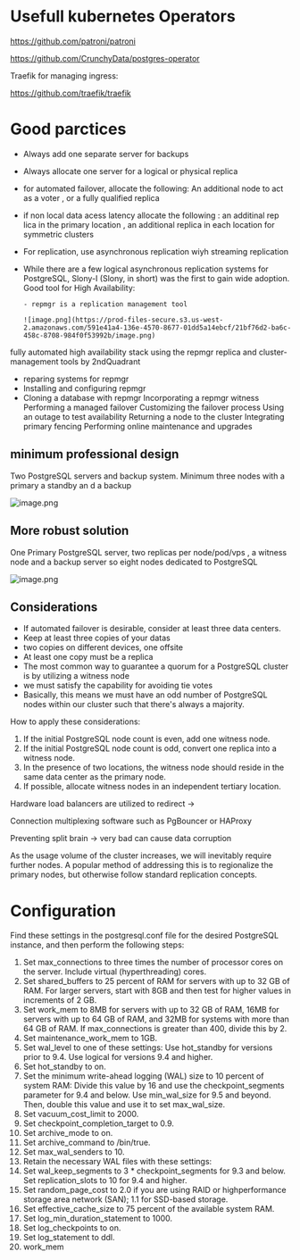 # Usefull kubernetes Operators

https://github.com/patroni/patroni

https://github.com/CrunchyData/postgres-operator

Traefik for managing ingress:

https://github.com/traefik/traefik

# Good parctices

- Always add one separate server for backups
- Always allocate one server for a logical or physical replica
- for automated failover, allocate the following: An additional node to act as a voter , or a fully qualified replica
- if non local data acess latency allocate the following : an additinal rep lica in the primary location , an additional replica in each location for symmetric clusters
- For replication, use asynchronous replication wiyh streaming replication
- While there are a few logical asynchronous replication systems for PostgreSQL,
  Slony-I (Slony, in short) was the first to gain wide adoption.
      Good tool for High Availability:

      - repmgr is a replication management tool

      ![image.png](https://prod-files-secure.s3.us-west-2.amazonaws.com/591e41a4-136e-4570-8677-01dd5a14ebcf/21bf76d2-ba6c-458c-8708-984f0f53992b/image.png)

fully automated high availability stack using
the repmgr replica and cluster-management tools by 2ndQuadrant

- reparing systems for repmgr
- Installing and configuring repmgr
- Cloning a database with repmgr
  Incorporating a repmgr witness
  Performing a managed failover
  Customizing the failover process
  Using an outage to test availability
  Returning a node to the cluster
  Integrating primary fencing
  Performing online maintenance and upgrades

## minimum professional design

Two PostgreSQL servers and backup system.
Minimum three nodes with a primary a standby an d a backup

![image.png](https://prod-files-secure.s3.us-west-2.amazonaws.com/591e41a4-136e-4570-8677-01dd5a14ebcf/71b0c432-0119-475c-a2f4-9c9ff78d9ecc/image.png)

## More robust solution

One Primary PostgreSQL server, two replicas per node/pod/vps , a witness node and a backup server so eight nodes dedicated to PostgreSQL

![image.png](https://prod-files-secure.s3.us-west-2.amazonaws.com/591e41a4-136e-4570-8677-01dd5a14ebcf/5d380093-3629-428f-92aa-70f4d5ebcf1f/image.png)

## Considerations

- If automated failover is desirable, consider at least three data centers.
- Keep at least three copies of your datas
- two copies on different devices, one offsite
- At least one copy must be a replica
- The most common way to guarantee a quorum for a PostgreSQL
  cluster is by utilizing a witness node
- we must satisfy the capability for avoiding tie votes
- Basically, this means we must have an odd number of PostgreSQL nodes within our cluster such that there's always a majority.

How to apply these considerations:

1. If the initial PostgreSQL node count is even, add one witness node.
2. If the initial PostgreSQL node count is odd, convert one replica into a
   witness node.
3. In the presence of two locations, the witness node should reside in the same
   data center as the primary node.
4. If possible, allocate witness nodes in an independent tertiary location.

Hardware load balancers are utilized to redirect →

Connection multiplexing software such as PgBouncer or HAProxy

Preventing split brain → very bad can cause data corruption

As the usage volume of the cluster increases, we will inevitably require further nodes. A popular method of addressing this is to regionalize the primary nodes, but otherwise follow standard replication concepts.

# Configuration

Find these settings in the postgresql.conf file for the desired PostgreSQL instance,
and then perform the following steps:

1. Set max_connections to three times the number of processor cores on the
   server. Include virtual (hyperthreading) cores.
2. Set shared_buffers to 25 percent of RAM for servers with up to 32 GB of
   RAM. For larger servers, start with 8GB and then test for higher values in
   increments of 2 GB.
3. Set work_mem to 8MB for servers with up to 32 GB of RAM, 16MB for servers
   with up to 64 GB of RAM, and 32MB for systems with more than 64 GB of
   RAM. If max_connections is greater than 400, divide this by 2.
4. Set maintenance_work_mem to 1GB.
5. Set wal_level to one of these settings:
   Use hot_standby for versions prior to 9.4.
   Use logical for versions 9.4 and higher.
6. Set hot_standby to on.
7. Set the minimum write-ahead logging (WAL) size to 10 percent of system
   RAM:
   Divide this value by 16 and use the checkpoint_segments
   parameter for 9.4 and below.
   Use min_wal_size for 9.5 and beyond. Then, double this value and
   use it to set max_wal_size.
8. Set vacuum_cost_limit to 2000.
9. Set checkpoint_completion_target to 0.9.
10. Set archive_mode to on.
11. Set archive_command to /bin/true.
12. Set max_wal_senders to 10.
13. Retain the necessary WAL files with these settings:
14. Set wal_keep_segments to 3 \* checkpoint_segments for 9.3 and below.
    Set replication_slots to 10 for 9.4 and higher.
15. Set random_page_cost to 2.0 if you are using RAID or highperformance
    storage area network (SAN); 1.1 for SSD-based storage.
16. Set effective_cache_size to 75 percent of the available system RAM.
17. Set log_min_duration_statement to 1000.
18. Set log_checkpoints to on.
19. Set log_statement to ddl.
20. work_mem
